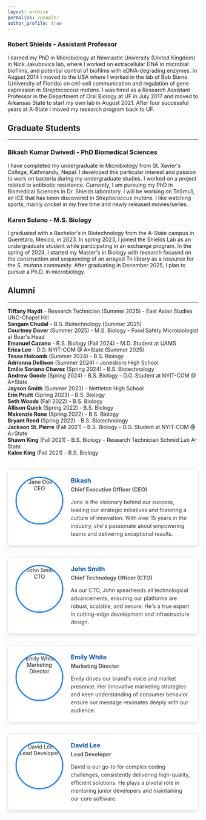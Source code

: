 ```yaml
---
layout: archive
permalink: /people/
author_profile: true
---
```

### Robert Shields - Assistant Professor<br />               
I earned my PhD in Microbiology at Newcastle University (United Kingdom) in Nick Jakubovics lab, where I worked on extracellular DNA in microbial biofilms, and potential control of biofilms with eDNA-degrading enzymes. In August 2014 I moved to the USA where I worked in the lab of Bob Burne (University of Florida) on cell-cell communication and regulation of gene expression in *Streptococcus mutans*. I was hired as a Research Assistant 
Professor in the Department of Oral Biology at UF in July 2017 and moved to Arkansas State to start my own lab in August 2021. After four successful years at A-State I moved my research program back to UF.

## Graduate Students
---
### Bikash Kumar Dwivedi - PhD Biomedical Sciences
I have completed my undergraduate in Microbiology from St. Xavier's College, Kathmandu, Nepal. I developed this particular interest and passion to work on bacteria during my undergraduate studies. I worked on a project related to antibiotic resistance. Currently, I am pursuing my PhD in Biomedical Sciences in Dr. Shields laboratory. I will be working on TnSmu1, an ICE that has been discovered in *Streptococcus mutans*. I like watching sports, mainly cricket in my free time and newly released movies/series.

### Karen Solano - M.S. Biology<br />
I graduated with a Bachelor's in Biotechnology from the A-State campus in Queretaro, Mexico, in 2023. In spring 2023, I joined the Shields Lab as an undergraduate student while participating in an exchange program.
In the spring of 2024, I started my Master's in Biology with research focused on the construction and sequencing of an arrayed Tn library as a resource for the *S. mutans* community. After graduating in December 2025, I plan to pursue a Ph.D. in microbiology.<br />

## Alumni
---
**Tiffany Haydt** - Research Technician (Summer 2025) - East Asian Studies UNC-Chapel Hill\
**Sangam Chudal** - B.S. Biotechnology (Summer 2025)\
**Courtney Dover** (Summer 2025) - M.S. Biology - Food Safety Microbiologist at Boar's Head\
**Emanuel Cazano** - B.S. Biology (Fall 2024) - M.D. Student at UAMS\
**Erica Lee** - D.O. NYIT-COM @ A=State (Summer 2025)\
**Tessa Holcomb** (Summer 2024) - B.S. Biology\
**Adrionna Dollison** (Summer 2024) - Jonesboro High School\
**Emilio Soriano Chavez** (Spring 2024) - B.S. Biotechnology\
**Andrew Goode** (Spring 2024) - B.S. Biology - D.O. Student at NYIT-COM @ A=State\
**Jayson Smith** (Summer 2023) - Nettleton High School\
**Erin Pruitt** (Spring 2023) - B.S. Biology\
**Seth Woods** (Fall 2022) - B.S. Biology\
**Allison Quick** (Spring 2022) - B.S. Biology\
**Makenzie Rone** (Spring 2022) - B.S. Biology\
**Bryant Reed** (Spring 2022) - B.S. Biotechnology\
**Jackson St. Pierre** (Fall 2021) - B.S. Biology - D.O. Student at NYIT-COM @ A=State\
**Shawn King** (Fall 2021) - B.S. Biology - Research Technician Schmid Lab A-State\
**Kalee King** (Fall 2021) - B.S. Biology

<style>
  /* Basic styling for the team member container */
  .team-container {
    display: flex;
    flex-wrap: wrap; /* Allows cards to wrap to the next line on smaller screens */
    gap: 30px; /* Space between each team member card */
    justify-content: center; /* Centers cards horizontally */
    padding: 20px 0; /* Add some vertical padding */
  }

  /* Styling for individual team member cards */
  .team-member-card {
    display: flex; /* Enables flexbox for image-left, text-right layout */
    align-items: flex-start; /* Aligns content to the top within the card */
    width: 100%; /* Default to full width on very small screens */
    max-width: 700px; /* Max width for each card on larger screens */
    border: 1px solid #e0e0e0;
    border-radius: 8px;
    padding: 20px;
    box-shadow: 0 4px 8px rgba(0, 0, 0, 0.1);
    background-color: #ffffff;
  }

  /* Wrapper for the image to control its spacing */
  .team-image-wrapper {
    flex-shrink: 0; /* Prevents image from shrinking */
    margin-right: 20px; /* Space to the right of the image */
    text-align: center; /* Centers the image if it's smaller than its container */
  }

  /* Styling for the actual team member image */
  .team-image-wrapper img {
    width: 120px; /* Fixed width for consistent photos */
    height: 120px; /* Fixed height for consistent photos */
    object-fit: cover; /* Ensures images fill the space without distortion */
    border-radius: 50%; /* Makes the images circular */
    border: 3px solid #007bff; /* Accent border color */
    box-shadow: 0 2px 4px rgba(0, 0, 0, 0.15);
  }

  /* Styling for the employee description text */
  .employee-description {
    flex-grow: 1; /* Allows text to take up remaining space */
    color: #333;
  }

  .employee-description h3 {
    margin-top: 0;
    margin-bottom: 5px;
    color: #0056b3;
  }

  .employee-description .role {
    font-weight: bold;
    color: #555;
    margin-bottom: 10px;
    display: block; /* Ensures role is on its own line */
  }

  .employee-description p {
    margin-bottom: 0;
    line-height: 1.5;
  }

  /* Responsive adjustments for smaller screens */
  @media (max-width: 600px) {
    .team-member-card {
      flex-direction: column; /* Stacks image and text vertically */
      align-items: center; /* Centers content when stacked */
      text-align: center; /* Centers text when stacked */
    }

    .team-image-wrapper {
      margin-right: 0; /* Remove right margin when stacked */
      margin-bottom: 15px; /* Add bottom margin for spacing */
    }
  }
</style>

<div class="team-container">

  <div class="team-member-card">
    <div class="team-image-wrapper">
      <img src='/images/INBRE2024.png' width="60%" height="60%" alt="Jane Doe - CEO">
    </div>
    <div class="employee-description">
      <h3>Bikash</h3>
      <span class="role">Chief Executive Officer (CEO)</span>
      <p>Jane is the visionary behind our success, leading our strategic initiatives and fostering a culture of innovation. With over 15 years in the industry, she's passionate about empowering teams and delivering exceptional results.</p>
    </div>
  </div>

  <div class="team-member-card">
    <div class="team-image-wrapper">
      <img src="https://via.placeholder.com/120/28a745/FFFFFF?text=John" alt="John Smith - CTO">
    </div>
    <div class="employee-description">
      <h3>John Smith</h3>
      <span class="role">Chief Technology Officer (CTO)</span>
      <p>As our CTO, John spearheads all technological advancements, ensuring our platforms are robust, scalable, and secure. He's a true expert in cutting-edge development and infrastructure design.</p>
    </div>
  </div>

  <div class="team-member-card">
    <div class="team-image-wrapper">
      <img src="https://via.placeholder.com/120/ffc107/333333?text=Emily" alt="Emily White - Marketing Director">
    </div>
    <div class="employee-description">
      <h3>Emily White</h3>
      <span class="role">Marketing Director</span>
      <p>Emily drives our brand's voice and market presence. Her innovative marketing strategies and keen understanding of consumer behavior ensure our message resonates deeply with our audience.</p>
    </div>
  </div>

  <div class="team-member-card">
    <div class="team-image-wrapper">
      <img src="https://via.placeholder.com/120/dc3545/FFFFFF?text=David" alt="David Lee - Lead Developer">
    </div>
    <div class="employee-description">
      <h3>David Lee</h3>
      <span class="role">Lead Developer</span>
      <p>David is our go-to for complex coding challenges, consistently delivering high-quality, efficient solutions. He plays a pivotal role in mentoring junior developers and maintaining our core software.</p>
    </div>
  </div>

</div>
